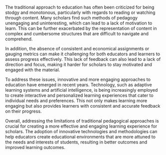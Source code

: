 The traditional approach to education has often been criticized for being stodgy and monotonous, particularly with regards to reading or watching through content. Many scholars find such methods of pedagogy unengaging and uninteresting, which can lead to a lack of motivation to learn. This can be further exacerbated by the representation of content in complex and cumbersome structures that are difficult to navigate and comprehend.

In addition, the absence of consistent and economical assignments or gauging metrics can make it challenging for both educators and learners to assess progress effectively. This lack of feedback can also lead to a lack of direction and focus, making it harder for scholars to stay motivated and engaged with the material.

To address these issues, innovative and more engaging approaches to education have emerged in recent years. Technology, such as adaptive learning systems and artificial intelligence, is being increasingly employed to create interactive and personalized learning experiences that cater to individual needs and preferences. This not only makes learning more engaging but also provides learners with consistent and accurate feedback on their progress.

Overall, addressing the limitations of traditional pedagogical approaches is crucial for creating a more effective and engaging learning experience for scholars. The adoption of innovative technologies and methodologies can help educators create educational environments that are more attuned to the needs and interests of students, resulting in better outcomes and improved learning outcomes.
